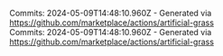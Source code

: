 Commits: 2024-05-09T14:48:10.960Z - Generated via https://github.com/marketplace/actions/artificial-grass
<br>
Commits: 2024-05-09T14:48:10.960Z - Generated via https://github.com/marketplace/actions/artificial-grass
<br>
